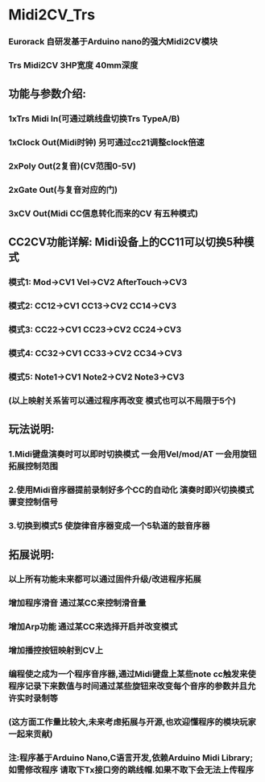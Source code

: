 # Midi2CV_Trs

### Eurorack 自研发基于Arduino nano的强大Midi2CV模块
### Trs Midi2CV 3HP宽度 40mm深度

## 功能与参数介绍:
### 1xTrs Midi In(可通过跳线盘切换Trs TypeA/B)
### 1xClock Out(Midi时钟) 另可通过cc21调整clock倍速
### 2xPoly Out(2复音)(CV范围0-5V)
### 2xGate Out(与复音对应的门)
### 3xCV Out(Midi CC信息转化而来的CV 有五种模式)

## CC2CV功能详解: Midi设备上的CC11可以切换5种模式
### 模式1: Mod->CV1 Vel->CV2 AfterTouch->CV3
### 模式2: CC12->CV1 CC13->CV2 CC14->CV3
### 模式3: CC22->CV1 CC23->CV2 CC24->CV3
### 模式4: CC32->CV1 CC33->CV2 CC34->CV3
### 模式5: Note1->CV1 Note2->CV2 Note3->CV3
### (以上映射关系皆可以通过程序再改变 模式也可以不局限于5个)

## 玩法说明:
### 1.Midi键盘演奏时可以即时切换模式 一会用Vel/mod/AT 一会用旋钮 拓展控制范围
### 2.使用Midi音序器提前录制好多个CC的自动化 演奏时即兴切换模式 骤变控制信号
### 3.切换到模式5 使旋律音序器变成一个5轨道的鼓音序器

## 拓展说明:
### 以上所有功能未来都可以通过固件升级/改进程序拓展
### 增加程序滑音 通过某CC来控制滑音量
### 增加Arp功能 通过某CC来选择开启并改变模式
### 增加播控按钮映射到CV上 
### 编程使之成为一个程序音序器,通过Midi键盘上某些note cc触发来使程序记录下来数值与时间通过某些旋钮来改变每个音序的参数并且允许实时录制等
### (这方面工作量比较大,未来考虑拓展与开源,也欢迎懂程序的模块玩家一起来贡献)
### 注:程序基于Arduino Nano,C语言开发,依赖Arduino Midi Library; 如需修改程序 请取下Tx接口旁的跳线帽.如果不取下会无法上传程序

